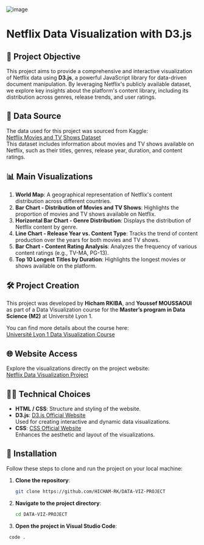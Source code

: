 ![image](https://github.com/user-attachments/assets/399bbc55-133e-48b3-a7b3-c4fc8a3a8680)


# Netflix Data Visualization with D3.js
## 📌 Project Objective
This project aims to provide a comprehensive and interactive visualization of Netflix data using **D3.js**, a powerful JavaScript library for data-driven document manipulation. By leveraging Netflix's publicly available dataset, we explore key insights about the platform's content library, including its distribution across genres, release trends, and user ratings.

## 📂 Data Source
The data used for this project was sourced from Kaggle:  
[Netflix Movies and TV Shows Dataset](https://www.kaggle.com/datasets/shivamb/netflix-shows)  
This dataset includes information about movies and TV shows available on Netflix, such as their titles, genres, release year, duration, and content ratings.

## 📊 Main Visualizations
1. **World Map**: A geographical representation of Netflix's content distribution across different countries.
2. **Bar Chart - Distribution of Movies and TV Shows**: Highlights the proportion of movies and TV shows available on Netflix.
3. **Horizontal Bar Chart - Genre Distribution**: Displays the distribution of Netflix content by genre.
4. **Line Chart - Release Year vs. Content Type**: Tracks the trend of content production over the years for both movies and TV shows.
5. **Bar Chart - Content Rating Analysis**: Analyzes the frequency of various content ratings (e.g., TV-MA, PG-13).
6. **Top 10 Longest Titles by Duration**: Highlights the longest movies or shows available on the platform.

## 🛠️ Project Creation
This project was developed by **Hicham RKIBA**, and **Youssef MOUSSAOUI** as part of a Data Visualization course for the **Master’s program in Data Science (M2)** at Université Lyon 1. 

You can find more details about the course here:  
[Université Lyon 1 Data Visualization Course](https://lyondataviz.github.io/teaching/lyon1-m2/2024/)

## 🌐 Website Access
Explore the visualizations directly on the project website:  
[Netflix Data Visualization Project](https://hicham-rk.github.io/DATA-VIZ-PROJECT/)

## 🧑‍💻 Technical Choices
- **HTML / CSS**: Structure and styling of the website.
- **D3.js**: [D3.js Official Website](https://d3js.org/)  
  Used for creating interactive and dynamic data visualizations.
- **CSS**: [CSS Official Website](https://developer.mozilla.org/en-US/docs/Web/CSS)  
  Enhances the aesthetic and layout of the visualizations.

## 🚀 Installation
Follow these steps to clone and run the project on your local machine:

1. **Clone the repository**:  
   ```bash
   git clone https://github.com/HICHAM-RK/DATA-VIZ-PROJECT
2. **Navigate to the project directory**:
      ```bash
   cd DATA-VIZ-PROJECT
4.  **Open the project in Visual Studio Code**:
   ```bash
    code .



   
   
   
